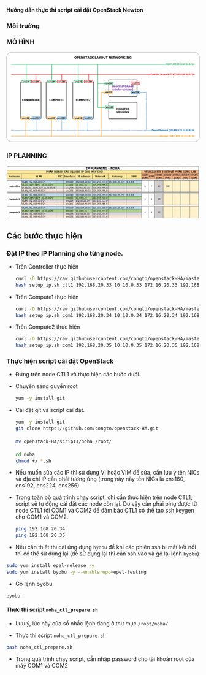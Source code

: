 #### Hướng dẫn thực thi script cài đặt OpenStack Newton

### Môi trường

### MÔ HÌNH

![noha_openstack_topology.png](/images/noha_openstack_topology.png)

### IP PLANNING

![noha_ip_planning.png](/images/noha_ip_planning.png)



## Các bước thực hiện

### Đặt IP theo IP Planning cho từng node.
- Trên Controller thực hiện
	```sh
	curl -O https://raw.githubusercontent.com/congto/openstack-HA/master/scripts/noha/setup_ip.sh
	bash setup_ip.sh ctl1 192.168.20.33 10.10.0.33 172.16.20.33 192.168.40.33
	```

- Trên Compute1 thực hiện
	```sh
	curl -O https://raw.githubusercontent.com/congto/openstack-HA/master/scripts/noha/setup_ip.sh
	bash setup_ip.sh com1 192.168.20.34 10.10.0.34 172.16.20.34 192.168.40.34
	```

- Trên Compute2 thực hiện

	```sh
	curl -O https://raw.githubusercontent.com/congto/openstack-HA/master/scripts/noha/setup_ip.sh
	bash setup_ip.sh com1 192.168.20.35 10.10.0.35 172.16.20.35 192.168.40.35
	```
	
### Thực hiện script cài đặt OpenStack

- Đứng trên node CTL1 và thực hiện các bước dưới.
- Chuyển sang quyền root
	```sh
	yum -y install git
	```
	
- Cài đặt git và script cài đặt.
	```sh
	yum -y install git
	git clone https://github.com/congto/openstack-HA.git

	mv openstack-HA/scripts/noha /root/

	cd noha
	chmod +x *.sh
	```

- Nếu muốn sửa các IP thì sử dụng VI hoặc VIM để sửa, cần lưu ý tên NICs và địa chỉ IP cần phải tương ứng (trong này này tên NICs là ens160, ens192, ens224, ens256)

- Trong toàn bộ quá trình chạy script, chỉ cần thực hiện trên node CTL1, script sẽ tự động cài đặt các node còn lại. Do vậy cần phải ping được từ node CTL1 tới COM1 và COM2 để đảm bảo CTL1 có thể tạo ssh keygen cho COM1 và COM2.

	```sh
	ping 192.168.20.34 
	ping 192.168.20.35
	```

-  Nếu cần thiết thì cài ứng dụng `byobu` để khi các phiên ssh bị mất kết nối thì có thể sử dụng lại (để sử đụng lại thì cần ssh vào và gõ lại lệnh `byobu`)

```sh
sudo yum install epel-release -y
sudo yum install byobu -y --enablerepo=epel-testing
```

- Gõ lệnh byobu
```sh
byobu
```

#### Thực thi script `noha_ctl_prepare.sh`

- Lưu ý, lúc này cửa sổ nhắc lệnh đang ở thư mục `/root/noha/`

- Thực thi script  `noha_ctl_prepare.sh`

```sh
bash noha_ctl_prepare.sh
```

- Trong quá trình chạy script, cần nhập password cho tài khoản root của máy COM1 và COM2








	